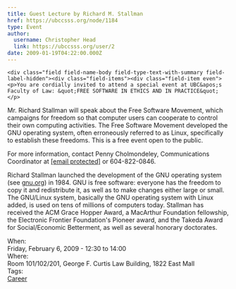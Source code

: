 ```yaml
---
title: Guest Lecture by Richard M. Stallman 
href: https://ubccsss.org/node/1184
type: Event
author:
  username: Christopher Head
  link: https://ubccsss.org/user/2
date: 2009-01-19T04:22:00.000Z
---
```



    <div class="field field-name-body field-type-text-with-summary field-label-hidden"><div class="field-items"><div class="field-item even"><p>You are cordially invited to attend a special event at UBC&apos;s Faculty of Law: &quot;FREE SOFTWARE IN ETHICS AND IN PRACTICE&quot;</p>
<p>Mr. Richard Stallman will speak about the Free Software Movement, which campaigns for freedom so that computer users can cooperate to control their own computing activities. The Free Software Movement developed the GNU operating system, often erroneously referred to as Linux, specifically to establish these freedoms. This is a free event open to the public.</p>
<p>For more information, contact Penny Cholmondeley, Communications Coordinator at <a href="/cdn-cgi/l/email-protection#482b2725253d26212b293c2127263b0824293f663d2a2b662b29"><span class="__cf_email__" data-cfemail="62010d0f0f170c0b0103160b0d0c11220e03154c1700014c0103">[email&#xA0;protected]</span></a> or 604-822-0846.</p>
<p>Richard Stallman launched the development of the GNU operating system (see <a href="https://gnu.org">gnu.org</a>) in 1984. GNU is free software: everyone has the freedom to copy it and redistribute it, as well as to make changes either large or small. The GNU/Linux system, basically the GNU operating system with Linux added, is used on tens of millions of computers today. Stallman has received the ACM Grace Hopper Award, a MacArthur Foundation fellowship, the Electronic Frontier Foundation&apos;s Pioneer award, and the Takeda Award for Social/Economic Betterment, as well as several honorary doctorates.</p>
</div></div></div><div class="field field-name-field-dates field-type-datetime field-label-above"><div class="field-label">When:&#xA0;</div><div class="field-items"><div class="field-item even"><span class="date-display-single">Friday, February 6, 2009 - <span class="date-display-range"><span class="date-display-start">12:30</span> to <span class="date-display-end">14:00</span></span></span></div></div></div><div class="field field-name-field-location field-type-text field-label-above"><div class="field-label">Where:&#xA0;</div><div class="field-items"><div class="field-item even">Room 101/102/201, George F. Curtis Law Building, 1822 East Mall</div></div></div>    <footer>
    <div class="field field-name-field-tags field-type-taxonomy-term-reference field-label-above"><div class="field-label">Tags:&#xA0;</div><div class="field-items"><div class="field-item even"><a href="/career">Career</a></div></div></div>      </footer>
    